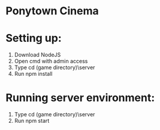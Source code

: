 # Ponytown Cinema

# Setting up:
1) Download NodeJS
2) Open cmd with admin access
3) Type cd (game directory)\server
4) Run npm install

# Running server environment:
1) Type cd (game directory)\server
2) Run npm start
